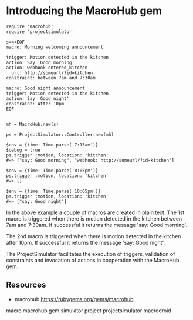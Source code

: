 # Introducing the MacroHub gem

    require 'macrohub'
    require 'projectsimulator'

    s=<<EOF
    macro: Morning welcoming announcement

    trigger: Motion detected in the kitchen
    action: Say 'Good morning'
    action: webhook entered_kitchen
      url: http://someurl/?id=kitchen
    constraint: between 7am and 7:30am

    macro: Good night announcement
    trigger: Motion detected in the kitchen
    action: Say 'Good night'
    constraint: After 10pm
    EOF


    mh = MacroHub.new(s)

    ps = ProjectSimulator::Controller.new(mh)

    $env = {time: Time.parse('7:15am')}
    $debug = true
    ps.trigger :motion, location: 'kitchen'
    #=> ["say: Good morning", "webhook: http://someurl/?id=kitchen"] 

    $env = {time: Time.parse('8:05pm')}
    ps.trigger :motion, location: 'kitchen'
    #=> []

    $env = {time: Time.parse('10:05pm')}
    ps.trigger :motion, location: 'kitchen'
    #=> ["say: Good night"] 


In the above example a couple of macros are created in plain text. The 1st macro is triggered when there is motion detected in the kitchen between 7am and 7:30am. If successful it returns the message 'say: Good morning'.

The 2nd macro is triggered when there is motion detected in the kitchen after 10pm. If successful it returns the message 'say: Good night'.

The ProjectSimulator facilitates the execution of triggers, validation of constraints and invocation of actions in cooperation with the MacroHub gem.

## Resources

* macrohub https://rubygems.org/gems/macrohub

macro macrohub gem simulator project projectsimulator macrodroid
